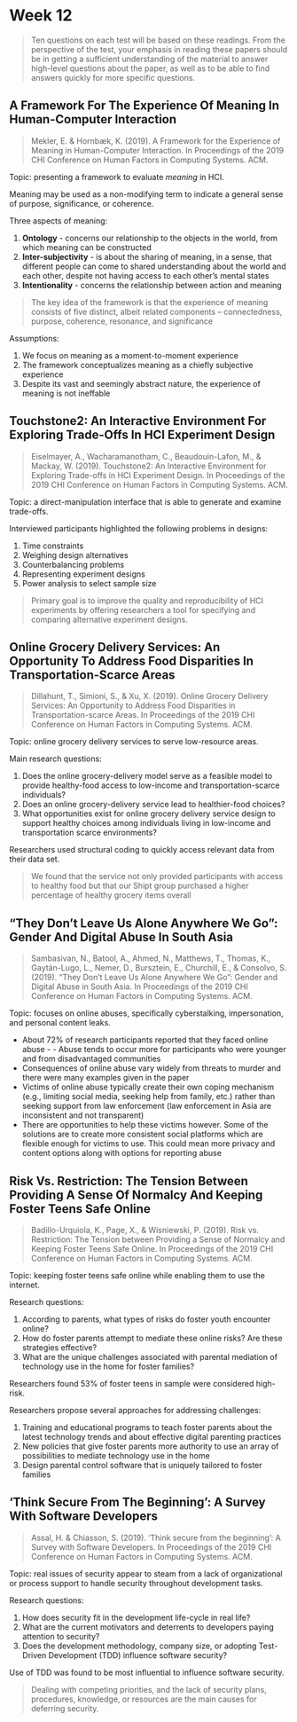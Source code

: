 # Week 12

> Ten questions on each test will be based on these readings. From the perspective of the test, your emphasis in reading these papers should be in getting a sufficient understanding of the material to answer high-level questions about the paper, as well as to be able to find answers quickly for more specific questions.

## A Framework For The Experience Of Meaning In Human-Computer Interaction

> Mekler, E. & Hornbæk, K. (2019). A Framework for the Experience of Meaning in Human-Computer Interaction. In Proceedings of the 2019 CHI Conference on Human Factors in Computing Systems. ACM.

Topic: presenting a framework to evaluate _meaning_ in HCI.

Meaning may be used as a non-modifying term to indicate a general sense of purpose, significance, or coherence.

Three aspects of meaning:

1. **Ontology** - concerns our relationship to the objects in the world, from which meaning can be constructed
2. **Inter-subjectivity** - is about the sharing of meaning, in a sense, that different people can come to shared understanding about the world and each other, despite not having access to each other’s mental states
3. **Intentionality** - concerns the relationship between action and meaning

> The key idea of the framework is that the experience of meaning consists of five distinct, albeit related components – connectedness, purpose, coherence, resonance, and significance

Assumptions:

1. We focus on meaning as a moment-to-moment experience
2. The framework conceptualizes meaning as a chiefly subjective experience
3. Despite its vast and seemingly abstract nature, the experience of meaning is not ineffable

## Touchstone2: An Interactive Environment For Exploring Trade-Offs In HCI Experiment Design

> Eiselmayer, A., Wacharamanotham, C., Beaudouin-Lafon, M., & Mackay, W. (2019). Touchstone2: An Interactive Environment for Exploring Trade-offs in HCI Experiment Design. In Proceedings of the 2019 CHI Conference on Human Factors in Computing Systems. ACM.

Topic: a direct-manipulation interface that is able to generate and examine trade-offs.

Interviewed participants highlighted the following problems in designs:

1. Time constraints
2. Weighing design alternatives
3. Counterbalancing problems
4. Representing experiment designs
5. Power analysis to select sample size

> Primary goal is to improve the quality and reproducibility of HCI experiments by offering researchers a tool for specifying and comparing alternative experiment designs.

## Online Grocery Delivery Services: An Opportunity To Address Food Disparities In Transportation-Scarce Areas

> Dillahunt, T., Simioni, S., & Xu, X. (2019). Online Grocery Delivery Services: An Opportunity to Address Food Disparities in Transportation-scarce Areas. In Proceedings of the 2019 CHI Conference on Human Factors in Computing Systems. ACM.

Topic: online grocery delivery services to serve low-resource areas.

Main research questions:

1. Does the online grocery-delivery model serve as a feasible model to provide healthy-food access to low-income and transportation-scarce individuals?
2. Does an online grocery-delivery service lead to healthier-food choices?
3. What opportunities exist for online grocery delivery service design to support healthy choices among individuals living in low-income and transportation scarce environments?

Researchers used structural coding to quickly access relevant data from their data set.

> We found that the service not only provided participants with access to healthy food but that our Shipt group purchased a higher percentage of healthy grocery items overall

## “They Don’t Leave Us Alone Anywhere We Go”: Gender And Digital Abuse In South Asia

> Sambasivan, N., Batool, A., Ahmed, N., Matthews, T., Thomas, K., Gaytán-Lugo, L., Nemer, D., Bursztein, E., Churchill, E., & Consolvo, S. (2019). “They Don’t Leave Us Alone Anywhere We Go”: Gender and Digital Abuse in South Asia. In Proceedings of the 2019 CHI Conference on Human Factors in Computing Systems. ACM.

Topic: focuses on online abuses, specifically cyberstalking, impersonation, and personal content leaks.

- About 72% of research participants reported that they faced online abuse - - Abuse tends to occur more for participants who were younger and from disadvantaged communities
- Consequences of online abuse vary widely from threats to murder and there were many examples given in the paper
- Victims of online abuse typically create their own coping mechanism (e.g., limiting social media, seeking help from family, etc.) rather than seeking support from law enforcement (law enforcement in Asia are inconsistent and not transparent)
- There are opportunities to help these victims however. Some of the solutions are to create more consistent social platforms which are flexible enough for victims to use. This could mean more privacy and content options along with options for reporting abuse

## Risk Vs. Restriction: The Tension Between Providing A Sense Of Normalcy And Keeping Foster Teens Safe Online

> Badillo-Urquiola, K., Page, X., & Wisniewski, P. (2019). Risk vs. Restriction: The Tension between Providing a Sense of Normalcy and Keeping Foster Teens Safe Online. In Proceedings of the 2019 CHI Conference on Human Factors in Computing Systems. ACM.

Topic: keeping foster teens safe online while enabling them to use the internet.

Research questions:

1. According to parents, what types of risks do foster youth encounter online?
2. How do foster parents attempt to mediate these online risks? Are these strategies effective?
3. What are the unique challenges associated with parental mediation of technology use in the home for foster families?

Researchers found 53% of foster teens in sample were considered high-risk.

Researchers propose several approaches for addressing challenges:

1. Training and educational programs to teach foster parents about the latest technology trends and about effective digital parenting practices
2. New policies that give foster parents more authority to use an array of possibilities to mediate technology use in the home
3. Design parental control software that is uniquely tailored to foster families

## ‘Think Secure From The Beginning’: A Survey With Software Developers

> Assal, H. & Chiasson, S. (2019). ‘Think secure from the beginning’: A Survey with Software Developers. In Proceedings of the 2019 CHI Conference on Human Factors in Computing Systems. ACM.

Topic: real issues of security appear to steam from a lack of organizational or process support to handle security throughout development tasks.

Research questions:

1. How does security fit in the development life-cycle in real life?
2. What are the current motivators and deterrents to developers paying attention to security?
3. Does the development methodology, company size, or adopting Test-Driven Development (TDD) influence software security?

Use of TDD was found to be most influential to influence software security.

> Dealing with competing priorities, and the lack of security plans, procedures, knowledge, or resources are the main causes for deferring security.
